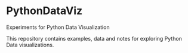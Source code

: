 # PythonDataViz
Experiments for Python Data Visualization

This repository contains examples, data and notes for exploring Python
Data visualizations.



